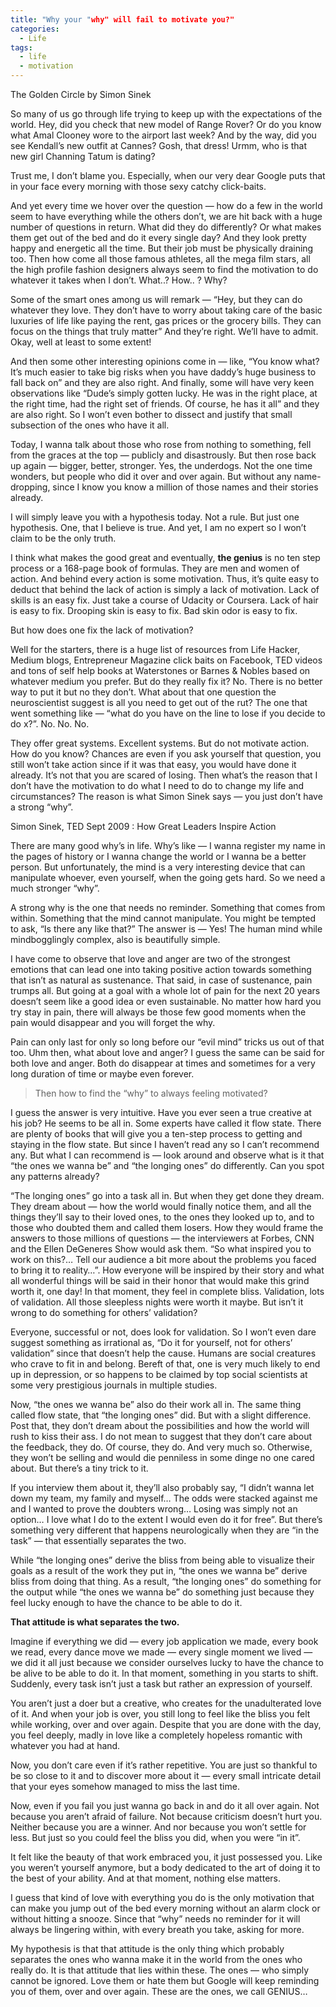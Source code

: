 ```yaml
---
title: "Why your "why" will fail to motivate you?"
categories:
  - Life
tags:
  - life
  - motivation
---
```



The Golden Circle by Simon Sinek

So many of us go through life trying to keep up with the expectations of the world. Hey, did you check that new model of Range Rover? Or do you know what Amal Clooney wore to the airport last week? And by the way, did you see Kendall’s new outfit at Cannes? Gosh, that dress! Urmm, who is that new girl Channing Tatum is dating?

Trust me, I don’t blame you. Especially, when our very dear Google puts that in your face every morning with those sexy catchy click-baits.

And yet every time we hover over the question — how do a few in the world seem to have everything while the others don’t, we are hit back with a huge number of questions in return. What did they do differently? Or what makes them get out of the bed and do it every single day? And they look pretty happy and energetic all the time. But their job must be physically draining too. Then how come all those famous athletes, all the mega film stars, all the high profile fashion designers always seem to find the motivation to do whatever it takes when I don’t. What..? How.. ? Why?

Some of the smart ones among us will remark — “Hey, but they can do whatever they love. They don’t have to worry about taking care of the basic luxuries of life like paying the rent, gas prices or the grocery bills. They can focus on the things that truly matter” And they’re right. We’ll have to admit. Okay, well at least to some extent!

And then some other interesting opinions come in — like, “You know what? It’s much easier to take big risks when you have daddy’s huge business to fall back on” and they are also right. And finally, some will have very keen observations like “Dude’s simply gotten lucky. He was in the right place, at the right time, had the right set of friends. Of course, he has it all” and they are also right. So I won’t even bother to dissect and justify that small subsection of the ones who have it all.

Today, I wanna talk about those who rose from nothing to something, fell from the graces at the top — publicly and disastrously. But then rose back up again — bigger, better, stronger. Yes, the underdogs. Not the one time wonders, but people who did it over and over again. But without any name-dropping, since I know you know a million of those names and their stories already.

I will simply leave you with a hypothesis today. Not a rule. But just one hypothesis. One, that I believe is true. And yet, I am no expert so I won’t claim to be the only truth.

I think what makes the good great and eventually, **the genius** is no ten step process or a 168-page book of formulas. They are men and women of action. And behind every action is some motivation. Thus, it’s quite easy to deduct that behind the lack of action is simply a lack of motivation. Lack of skills is an easy fix. Just take a course of Udacity or Coursera. Lack of hair is easy to fix. Drooping skin is easy to fix. Bad skin odor is easy to fix.

 But how does one fix the lack of motivation?

Well for the starters, there is a huge list of resources from Life Hacker, Medium blogs, Entrepreneur Magazine click baits on Facebook, TED videos and tons of self help books at Waterstones or Barnes & Nobles based on whatever medium you prefer. But do they really fix it? No. There is no better way to put it but no they don’t. What about that one question the neuroscientist suggest is all you need to get out of the rut? The one that went something like — “what do you have on the line to lose if you decide to do x?”. No. No. No.

They offer great systems. Excellent systems. But do not motivate action. How do you know? Chances are even if you ask yourself that question, you still won’t take action since if it was that easy, you would have done it already. It’s not that you are scared of losing. Then what’s the reason that I don’t have the motivation to do what I need to do to change my life and circumstances? The reason is what Simon Sinek says — you just don’t have a strong “why”.


Simon Sinek, TED Sept 2009 : How Great Leaders Inspire Action

There are many good why’s in life. Why’s like — I wanna register my name in the pages of history or I wanna change the world or I wanna be a better person. But unfortunately, the mind is a very interesting device that can manipulate whoever, even yourself, when the going gets hard. So we need a much stronger “why”.

A strong why is the one that needs no reminder. Something that comes from within. Something that the mind cannot manipulate. You might be tempted to ask, “Is there any like that?” The answer is — Yes! The human mind while mindbogglingly complex, also is beautifully simple.

I have come to observe that love and anger are two of the strongest emotions that can lead one into taking positive action towards something that isn’t as natural as sustenance. That said, in case of sustenance, pain trumps all. But going at a goal with a whole lot of pain for the next 20 years doesn’t seem like a good idea or even sustainable. No matter how hard you try stay in pain, there will always be those few good moments when the pain would disappear and you will forget the why.

Pain can only last for only so long before our “evil mind” tricks us out of that too. Uhm then, what about love and anger? I guess the same can be said for both love and anger. Both do disappear at times and sometimes for a very long duration of time or maybe even forever.

> Then how to find the “why” to always feeling motivated?

I guess the answer is very intuitive. Have you ever seen a true creative at his job? He seems to be all in. Some experts have called it flow state. There are plenty of books that will give you a ten-step process to getting and staying in the flow state. But since I haven’t read any so I can’t recommend any. But what I can recommend is — look around and observe what is it that “the ones we wanna be” and “the longing ones” do differently. Can you spot any patterns already?

“The longing ones” go into a task all in. But when they get done they dream. They dream about — how the world would finally notice them, and all the things they’ll say to their loved ones, to the ones they looked up to, and to those who doubted them and called them losers. How they would frame the answers to those millions of questions — the interviewers at Forbes, CNN and the Ellen DeGeneres Show would ask them. “So what inspired you to work on this?… Tell our audience a bit more about the problems you faced to bring it to reality…”. How everyone will be inspired by their story and what all wonderful things will be said in their honor that would make this grind worth it, one day! In that moment, they feel in complete bliss. Validation, lots of validation. All those sleepless nights were worth it maybe. But isn’t it wrong to do something for others’ validation?

Everyone, successful or not, does look for validation. So I won’t even dare suggest something as irrational as, “Do it for yourself, not for others’ validation” since that doesn’t help the cause. Humans are social creatures who crave to fit in and belong. Bereft of that, one is very much likely to end up in depression, or so happens to be claimed by top social scientists at some very prestigious journals in multiple studies.

Now, “the ones we wanna be” also do their work all in. The same thing called flow state, that “the longing ones” did. But with a slight difference. Post that, they don’t dream about the possibilities and how the world will rush to kiss their ass. I do not mean to suggest that they don’t care about the feedback, they do. Of course, they do. And very much so. Otherwise, they won’t be selling and would die penniless in some dinge no one cared about. But there’s a tiny trick to it.

If you interview them about it, they’ll also probably say, “I didn’t wanna let down my team, my family and myself… The odds were stacked against me and I wanted to prove the doubters wrong… Losing was simply not an option… I love what I do to the extent I would even do it for free”. But there’s something very different that happens neurologically when they are “in the task” — that essentially separates the two.

While “the longing ones” derive the bliss from being able to visualize their goals as a result of the work they put in, “the ones we wanna be” derive bliss from doing that thing. As a result, “the longing ones” do something for the output while “the ones we wanna be” do something just because they feel lucky enough to have the chance to be able to do it.

**That attitude is what separates the two.**

Imagine if everything we did — every job application we made, every book we read, every dance move we made — every single moment we lived — we did it all just because we consider ourselves lucky to have the chance to be alive to be able to do it. In that moment, something in you starts to shift. Suddenly, every task isn’t just a task but rather an expression of yourself.

You aren’t just a doer but a creative, who creates for the unadulterated love of it. And when your job is over, you still long to feel like the bliss you felt while working, over and over again. Despite that you are done with the day, you feel deeply, madly in love like a completely hopeless romantic with whatever you had at hand.

Now, you don’t care even if it’s rather repetitive. You are just so thankful to be so close to it and to discover more about it — every small intricate detail that your eyes somehow managed to miss the last time.


Now, even if you fail you just wanna go back in and do it all over again. Not because you aren’t afraid of failure. Not because criticism doesn’t hurt you. Neither because you are a winner. And nor because you won’t settle for less. But just so you could feel the bliss you did, when you were “in it”.

It felt like the beauty of that work embraced you, it just possessed you. Like you weren’t yourself anymore, but a body dedicated to the art of doing it to the best of your ability. And at that moment, nothing else matters.

I guess that kind of love with everything you do is the only motivation that can make you jump out of the bed every morning without an alarm clock or without hitting a snooze. Since that “why” needs no reminder for it will always be lingering within, with every breath you take, asking for more.

My hypothesis is that that attitude is the only thing which probably separates the ones who wanna make it in the world from the ones who really do. It is that attitude that lies within these. The ones — who simply cannot be ignored. Love them or hate them but Google will keep reminding you of them, over and over again. These are the ones, we call GENIUS…